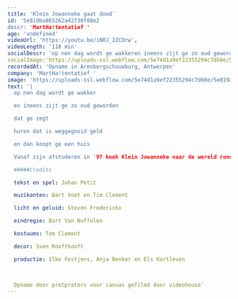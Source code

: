 ```yaml
---
title: 'Klein Jowanneke gaat dood'
id: '5e819ba865262a42730f88e2
descr: 'MartHa!tentatief '
age: 'undefined'
videoUrl: 'https://youtu.be/iNRJ_2ZCOrw',
videoLength: '118 min'
socialDescr: 'op nen dag wordt ge wakkeren ineens zijt ge zo oud gewordendat ge zegthuren dat is weggegooid geld en dan koopt ge een huisVanaf zijn afstuderen in '97 keek Klein Jowanneke naar de wereld rondom zich. Dat resulteerde in vier voorstellingen waarin zijn blik steeds scherper werd. De wereld steeds groter. Zijn vertelling steeds intenser.Na Klein Jowanneke Ziet de Dinges Rondom Zich (1997), Klein Jowanneke is een Aardig Manneke (2003) en Klein Jowanneke Zaaagt (2004) is deze voorstelling het sluitstuk, de bloemekee van deze toneelreeks.'
socialImage:'https://uploads-ssl.webflow.com/5e74d1a9ef22355294c7d60e/5e819a95f7ffdde1ef41e168_KJGD%20martha%20tentatief%20(c)koenbroos.jpg'
recordedAt: 'Opname in Arenbergschouwburg, Antwerpen'
company: 'MartHa!tentatief '
image: 'https://uploads-ssl.webflow.com/5e74d1a9ef22355294c7d60e/5e819a95f7ffdde1ef41e168_KJGD%20martha%20tentatief%20(c)koenbroos.jpg'
text: '|
  op nen dag wordt ge wakker

  en ineens zijt ge zo oud geworden

  dat ge zegt

  huren dat is weggegooid geld

  en dan koopt ge een huis

  Vanaf zijn afstuderen in '97 keek Klein Jowanneke naar de wereld rondom zich. Dat resulteerde in vier voorstellingen waarin zijn blik steeds scherper werd. De wereld steeds groter. Zijn vertelling steeds intenser.Na Klein Jowanneke Ziet de Dinges Rondom Zich (1997), Klein Jowanneke is een Aardig Manneke (2003) en Klein Jowanneke Zaaagt (2004) is deze voorstelling het sluitstuk, de bloemekee van deze toneelreeks.

  #####Credits

  tekst en spel: Johan Petit

  muzikanten: Bart Voet en Tim Clement

  licht en geluid: Steven Frederickx

  eindregie: Bart Van Nuffelen

  kostuums: Tom Clement

  decor: Sven Roofthooft

  productie: Ilke Festjens, Anja Benker en Els Kortleven

  ‍

  Opname door pretpraters voor canvas gefilmd door videohouse'
---
```

